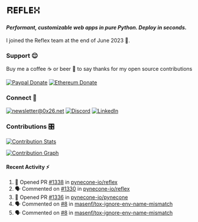 ### [![Reflex](assets/reflex-white-bg.png)](https://github.com/pynecone-io/pynecone)

#### _Performant, customizable web apps in pure Python. Deploy in seconds._

I joined the Reflex team at the end of June 2023 💪.

### Support 😌

Buy me a coffee ☕️ or beer 🍺 to say thanks for my open source contributions

[![Paypal Donate](https://img.shields.io/badge/PayPal-00457C?style=for-the-badge&logo=paypal&logoColor=white)](https://www.paypal.com/donate/?business=K7SKQ67XCPB78&no_recurring=0&item_name=Buy+me+a+coffee+%E2%98%95%EF%B8%8F+or+beer+%F0%9F%8D%BA+to+say+thanks+for+my+open+source+contributions&currency_code=USD)
[![Ethereum Donate](https://img.shields.io/badge/Ethereum-blue?logo=ethereum&labelColor=navy&style=flat-square)](https://etherscan.io/address/0x9c71dd020f575105F49AAF8CA9DC7Fd521C91edd)

### Connect 💬

[![newsletter@0x26.net](https://img.shields.io/badge/newsletter%400x26.net-blue?logo=maildotru&style=flat-square&labelColor=darkblue
)](mailto:newsletter@0x26.net?subject=Connect%20with%20@masenf&body=Hello%20👋,%20I'd%20like%20to%20join%20your%20mailing%20list.)
[![Discord](https://img.shields.io/badge/Discord-5865F2?style=for-the-badge&logo=discord&logoColor=white)](https://discordapp.com/users/1097061352452935730)
[![LinkedIn](https://img.shields.io/badge/LinkedIn-0077B5?style=for-the-badge&logo=linkedin&logoColor=white)](https://www.linkedin.com/in/masen-furer-445b05132)

### Contributions 🎛️

[![Contribution Stats](https://github-contribution-stats.vercel.app/api/?username=masenf)](https://github.com/LordDashMe/github-contribution-stats/)

[![Contribution Graph](https://github-readme-activity-graph.vercel.app/graph?username=masenf&theme=github)](https://github.com/Ashutosh00710/github-readme-activity-graph)

#### Recent Activity :zap:
<!--START_SECTION:activity-->
1. 💪 Opened PR [#1338](https://github.com/pynecone-io/reflex/pull/1338) in [pynecone-io/reflex](https://github.com/pynecone-io/reflex)
2. 🗣 Commented on [#1330](https://github.com/pynecone-io/reflex/issues/1330#issuecomment-1634248419) in [pynecone-io/reflex](https://github.com/pynecone-io/reflex)
3. 💪 Opened PR [#1336](https://github.com/pynecone-io/pynecone/pull/1336) in [pynecone-io/pynecone](https://github.com/pynecone-io/pynecone)
4. 🗣 Commented on [#8](https://github.com/masenf/tox-ignore-env-name-mismatch/issues/8#issuecomment-1633118402) in [masenf/tox-ignore-env-name-mismatch](https://github.com/masenf/tox-ignore-env-name-mismatch)
5. 🗣 Commented on [#8](https://github.com/masenf/tox-ignore-env-name-mismatch/issues/8#issuecomment-1633114580) in [masenf/tox-ignore-env-name-mismatch](https://github.com/masenf/tox-ignore-env-name-mismatch)
<!--END_SECTION:activity-->


<!--
- 🌱 I’m currently learning ...
- 👯 I’m looking to collaborate on ...
- 🤔 I’m looking for help with ...
- 💬 Ask me about ...
- 📫 How to reach me: ...
- 😄 Pronouns: ...
- ⚡ Fun fact: ...
-->

